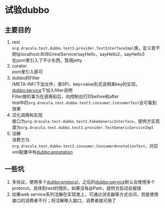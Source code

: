 # 试验dubbo

## 主要目的
1. rest  
```org.dracula.test.dubbo.test3.provider.TestInterfaceImpl```类，定义若干网址localhost:8080/restService/sayHello，sayHello2，sayHello3  
在pom里引入了不少东西，暂用jetty
1. curator  
pom里引入即可
1. dubbo的Filter  
/META-INF/下加文件，类SPI，key=value形式说明某key的实现，<dubbo:service>下加入filter说明  
Filter做的事为在调用前后，向控制台打印before和after  
test中的```org.dracula.test.dubbo.test3.consumer.ConsumerTest```会可看到效果
1. 泛化调用和实现  
接口为```org.dracula.test.dubbo.test3.FakeGenericInterface```，提供方实现类为```org.dracula.test.dubbo.test3.provider.TestGenericServiceImpl```
1. 注解  
消费方为```org.dracula.test.dubbo.test3.consumer.ConsumerAnnotationTest```，对应xml配置中有<dubbo:annotation>

## 一些坑
1. 多协议，使用多个<dubbo:protocol>，之后的<dubbo:service>默认会使用多个protocol。具体到rest的情形，如果没有@Path，提供方启动会报错
1. 如果web service系列注解在实现类上，可通过浏览器等方式访问，但是使用接口的消费者不行；将注解移入接口，消费者就可用了